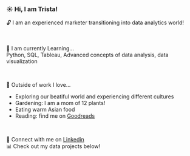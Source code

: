 ### ☀️ Hi, I am Trista!

🔓  I am an experienced marketer transitioning into data analytics world!  

<br>

🌱  I am currently Learning...      
   Python, SQL, Tableau, Advanced concepts of data analysis, data visualization 

<br>

💃  Outside of work I love...
- Exploring our beatiful world and experiencing different cultures
- Gardening: I am a mom of 12 plants! 
- Eating warm Asian food  
- Reading: find me on [Goodreads](https://www.goodreads.com/user/show/128814498-trista-kuo)

<br>

🤝  Connect with me on [Linkedin](https://www.linkedin.com/in/trista-tiwen-kuo)    
📊  Check out my data projects below!      

